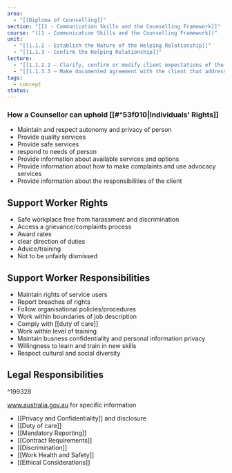 ```yaml
---
area:
  - "[[Diploma of Counselling]]"
section: "[[1 - Communication Skills and the Counselling Framework]]"
course: "[[1 - Communication Skills and the Counselling Framework]]"
unit:
  - "[[1.1.2 - Establish the Nature of the Helping Relationship]]"
  - "[[1.1.3 - Confirm the Helping Relationship]]"
lecture:
  - "[[1.1.2.2 – Clarify, confirm or modify client expectations of the counselling service]]"
  - "[[1.1.3.3 – Make documented agreement with the client that addresses disclosure and organisation requirements]]"
tags:
  - concept
status:
---
```

### How a Counsellor can uphold [[#^53f010|Individuals' Rights]]
- Maintain and respect autonomy and privacy of person
- Provide quality services
- Provide safe services
- respond to needs of person
- Provide information about available services and options
- Provide information about how to make complaints and use advocacy services
- Provide information about the responsibilities of the client
## Support Worker Rights
- Safe workplace free from harassment and discrimination
- Access a grievance/complaints process
- Award rates
- clear direction of duties
- Advice/training
- Not to be unfairly dismissed

## Support Worker Responsibilities
- Maintain rights of service users
- Report breaches of rights
- Follow organisational policies/procedures
- Work within boundaries of job description
- Comply with [[duty of care]]
- Work within level of training
- Maintain busness confidentiality and personal information privacy
- Willingness to learn and train in new skills
- Respect cultural and social diversity

## Legal Responsibilities
^199328

www.australia.gov.au for specific information
- [[Privacy and Confidentiality]] and disclosure
- [[Duty of care]]
- [[Mandatory Reporting]]
- [[Contract Requirements]]
- [[Discrimination]]
- [[Work Health and Safety]]
- [[Ethical Considerations]]

